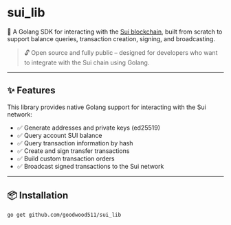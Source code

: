 # sui_lib

🚀 A Golang SDK for interacting with the [Sui blockchain](https://sui.io), built from scratch to support balance queries, transaction creation, signing, and broadcasting.

> 🔓 Open source and fully public – designed for developers who want to integrate with the Sui chain using Golang.

---

## ✨ Features

This library provides native Golang support for interacting with the Sui network:

- ✅ Generate addresses and private keys (ed25519)
- ✅ Query account SUI balance
- ✅ Query transaction information by hash
- ✅ Create and sign transfer transactions
- ✅ Build custom transaction orders
- ✅ Broadcast signed transactions to the Sui network

---

## 📦 Installation

```bash
go get github.com/goodwood511/sui_lib
```
